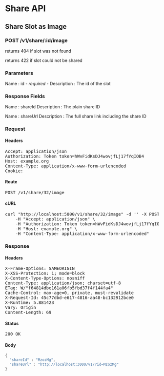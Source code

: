 # Share API

## Share Slot as Image

### POST /v1/share/:id/image

returns 404 if slot was not found

returns 422 if slot could not be shared



### Parameters

Name : id *- required -*
Description : The id of the slot


### Response Fields

Name : shareId
Description : The plain share ID

Name : shareUrl
Description : The full share link including the share ID

### Request

#### Headers

<pre>Accept: application/json
Authorization: Token token=hWvFidKsDJ4wovjfLj17fYqIOB4
Host: example.org
Content-Type: application/x-www-form-urlencoded
Cookie: </pre>

#### Route

<pre>POST /v1/share/32/image</pre>

#### cURL

<pre class="request">curl &quot;http://localhost:5000/v1/share/32/image&quot; -d &#39;&#39; -X POST \
	-H &quot;Accept: application/json&quot; \
	-H &quot;Authorization: Token token=hWvFidKsDJ4wovjfLj17fYqIOB4&quot; \
	-H &quot;Host: example.org&quot; \
	-H &quot;Content-Type: application/x-www-form-urlencoded&quot;</pre>

### Response

#### Headers

<pre>X-Frame-Options: SAMEORIGIN
X-XSS-Protection: 1; mode=block
X-Content-Type-Options: nosniff
Content-Type: application/json; charset=utf-8
ETag: W/&quot;f64814dbe161a06fb5fbd37f4f144fa4&quot;
Cache-Control: max-age=0, private, must-revalidate
X-Request-Id: 45c77dbd-e617-4816-aa48-bc132912bce0
X-Runtime: 5.881423
Vary: Origin
Content-Length: 69</pre>

#### Status

<pre>200 OK</pre>

#### Body

```javascript
{
  "shareId" : "MzozMg",
  "shareUrl" : "http://localhost:3000/v1/?id=MzozMg"
}
```
